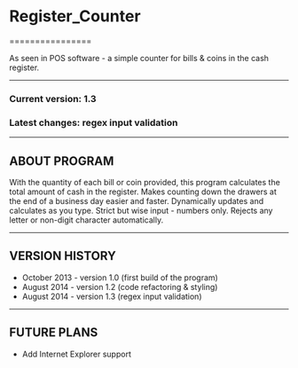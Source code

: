 # Register_Counter
================

As seen in POS software - a simple counter for bills &amp; coins in the cash register. 

***
### Current version: 1.3
### Latest changes: regex input validation

***
## ABOUT PROGRAM
With the quantity of each bill or coin provided, this program calculates the total amount of cash in the register.
Makes counting down the drawers at the end of a business day easier and faster. Dynamically updates and calculates as you type.
Strict but wise input - numbers only. Rejects any letter or non-digit character automatically.

***
## VERSION HISTORY
* October 2013 - version 1.0 (first build of the program)
* August 2014 - version 1.2 (code refactoring & styling)
* August 2014 - version 1.3 (regex input validation)

***
## FUTURE PLANS
* Add Internet Explorer support
